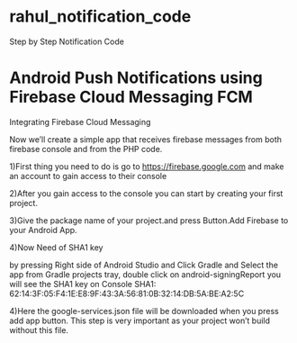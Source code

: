 # rahul_notification_code
Step by Step Notification Code

# Android Push Notifications using Firebase Cloud Messaging FCM
Integrating Firebase Cloud Messaging

 Now we’ll create a simple app that receives firebase messages from both firebase console and from the PHP code.

1)First thing you need to do is go to
https://firebase.google.com
and make an account to gain access to their console

2)After you gain access to the console you can start by creating your first project.

3)Give the package name of your project.and press Button.Add Firebase to your Android App.

4)Now Need of SHA1 key

by pressing Right side of Android Studio and Click Gradle and Select the app from Gradle projects tray,
double click on android-signingReport
you will see the SHA1 key on Console
SHA1: 62:14:3F:05:F4:1E:E8:9F:43:3A:56:81:0B:32:14:DB:5A:BE:A2:5C

4)Here the google-services.json file will be downloaded when you press add app button.
This step is very important as your project won’t build without this file.
